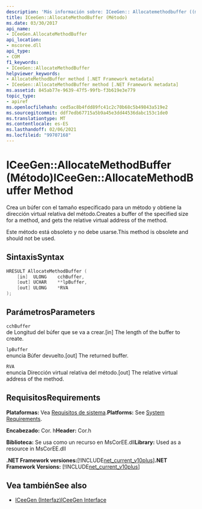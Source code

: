 ```yaml
---
description: 'Más información sobre: ICeeGen:: Allocatemethodbuffer ((método)'
title: ICeeGen::AllocateMethodBuffer (Método)
ms.date: 03/30/2017
api_name:
- ICeeGen.AllocateMethodBuffer
api_location:
- mscoree.dll
api_type:
- COM
f1_keywords:
- ICeeGen::AllocateMethodBuffer
helpviewer_keywords:
- AllocateMethodBuffer method [.NET Framework metadata]
- ICeeGen::AllocateMethodBuffer method [.NET Framework metadata]
ms.assetid: 845ab77e-9639-47f5-99fb-f3b619e3e779
topic_type:
- apiref
ms.openlocfilehash: ced5ac8b4fdd89fc41c2c70b68c5b49843a519e2
ms.sourcegitcommit: ddf7edb67715a5b9a45e3dd44536dabc153c1de0
ms.translationtype: MT
ms.contentlocale: es-ES
ms.lasthandoff: 02/06/2021
ms.locfileid: "99707168"
---
```

# <a name="iceegenallocatemethodbuffer-method"></a><span data-ttu-id="06006-103">ICeeGen::AllocateMethodBuffer (Método)</span><span class="sxs-lookup"><span data-stu-id="06006-103">ICeeGen::AllocateMethodBuffer Method</span></span>

<span data-ttu-id="06006-104">Crea un búfer con el tamaño especificado para un método y obtiene la dirección virtual relativa del método.</span><span class="sxs-lookup"><span data-stu-id="06006-104">Creates a buffer of the specified size for a method, and gets the relative virtual address of the method.</span></span>  
  
 <span data-ttu-id="06006-105">Este método está obsoleto y no debe usarse.</span><span class="sxs-lookup"><span data-stu-id="06006-105">This method is obsolete and should not be used.</span></span>  
  
## <a name="syntax"></a><span data-ttu-id="06006-106">Sintaxis</span><span class="sxs-lookup"><span data-stu-id="06006-106">Syntax</span></span>  
  
```cpp  
HRESULT AllocateMethodBuffer (
    [in]  ULONG    cchBuffer,
    [out] UCHAR    **lpBuffer,  
    [out] ULONG    *RVA  
);  
```  
  
## <a name="parameters"></a><span data-ttu-id="06006-107">Parámetros</span><span class="sxs-lookup"><span data-stu-id="06006-107">Parameters</span></span>  

 `cchBuffer`  
 <span data-ttu-id="06006-108">de Longitud del búfer que se va a crear.</span><span class="sxs-lookup"><span data-stu-id="06006-108">[in] The length of the buffer to create.</span></span>  
  
 `lpBuffer`  
 <span data-ttu-id="06006-109">enuncia Búfer devuelto.</span><span class="sxs-lookup"><span data-stu-id="06006-109">[out] The returned buffer.</span></span>  
  
 `RVA`  
 <span data-ttu-id="06006-110">enuncia Dirección virtual relativa del método.</span><span class="sxs-lookup"><span data-stu-id="06006-110">[out] The relative virtual address of the method.</span></span>  
  
## <a name="requirements"></a><span data-ttu-id="06006-111">Requisitos</span><span class="sxs-lookup"><span data-stu-id="06006-111">Requirements</span></span>  

 <span data-ttu-id="06006-112">**Plataformas:** Vea [Requisitos de sistema](../../get-started/system-requirements.md).</span><span class="sxs-lookup"><span data-stu-id="06006-112">**Platforms:** See [System Requirements](../../get-started/system-requirements.md).</span></span>  
  
 <span data-ttu-id="06006-113">**Encabezado:** Cor. h</span><span class="sxs-lookup"><span data-stu-id="06006-113">**Header:** Cor.h</span></span>  
  
 <span data-ttu-id="06006-114">**Biblioteca:** Se usa como un recurso en MsCorEE.dll</span><span class="sxs-lookup"><span data-stu-id="06006-114">**Library:** Used as a resource in MsCorEE.dll</span></span>  
  
 <span data-ttu-id="06006-115">**.NET Framework versiones:**[!INCLUDE[net_current_v10plus](../../../../includes/net-current-v10plus-md.md)]</span><span class="sxs-lookup"><span data-stu-id="06006-115">**.NET Framework Versions:** [!INCLUDE[net_current_v10plus](../../../../includes/net-current-v10plus-md.md)]</span></span>  
  
## <a name="see-also"></a><span data-ttu-id="06006-116">Vea también</span><span class="sxs-lookup"><span data-stu-id="06006-116">See also</span></span>

- [<span data-ttu-id="06006-117">ICeeGen (Interfaz)</span><span class="sxs-lookup"><span data-stu-id="06006-117">ICeeGen Interface</span></span>](iceegen-interface.md)
